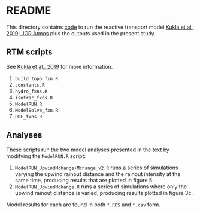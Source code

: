 # README

This directory contains [code](https://github.com/tykukla/Vapor_Transport_Model_KuklaEtAl2019) to run the reactive transport model [Kukla et al., 2019; JGR Atmos](https://agupubs.onlinelibrary.wiley.com/doi/full/10.1029/2018JD029571) plus the outputs used in the present study. 

## RTM scripts 
See [Kukla et al., 2019](https://agupubs.onlinelibrary.wiley.com/doi/full/10.1029/2018JD029571) for more information.
1. `build_topo_fxn.R`
2. `constants.R`
3. `hydro_fxns.R`
4. `isofrac_fxns.R`
5. `ModelRUN.R`
6. `ModelSolve_fxn.R`
7. `ODE_fxns.R`

## Analyses
These scripts run the two model analyses presented in the text by modifying the `ModelRUN.R` script:
1. `ModelRUN_UpwindMchange+Mchange_v2.R` runs a series of simulations varying the upwind rainout distance and the rainout intensity at the same time, producing results that are plotted in figure 5.
2. `ModelRUN_UpwindMchange.R` runs a series of simulations where only the upwind rainout distance is varied, producing results plotted in figure 3c. 

Model results for each are found in both `*.RDS` and `*.csv` form.